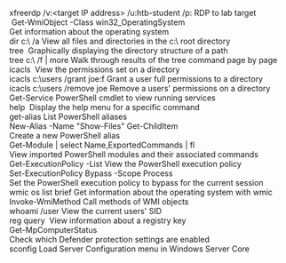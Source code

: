 xfreerdp /v:<target IP address> /u:htb-student /p:<password> RDP to lab target  
 Get-WmiObject -Class win32_OperatingSystem Get information about the operating system  
dir c:\ /a View all files and directories in the c:\ root directory  
tree <directory> Graphically displaying the directory structure of a path  
tree c:\ /f | more Walk through results of the tree command page by page  
icacls <directory> View the permissions set on a directory  
icacls c:\users /grant joe:f Grant a user full permissions to a directory  
icacls c:\users /remove joe Remove a users' permissions on a directory  
Get-Service PowerShell cmdlet to view running services  
help <command> Display the help menu for a specific command  
get-alias List PowerShell aliases  
New-Alias -Name "Show-Files" Get-ChildItem Create a new PowerShell alias  
Get-Module | select Name,ExportedCommands | fl View imported PowerShell modules and their associated commands  
Get-ExecutionPolicy -List View the PowerShell execution policy  
Set-ExecutionPolicy Bypass -Scope Process Set the PowerShell execution policy to bypass for the current session  
wmic os list brief Get information about the operating system with wmic  
Invoke-WmiMethod Call methods of WMI objects  
whoami /user View the current users' SID  
reg query <key> View information about a registry key  
Get-MpComputerStatus Check which Defender protection settings are enabled  
sconfig Load Server Configuration menu in Windows Server Core